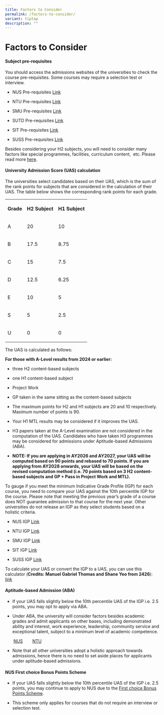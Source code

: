 ```yaml
---
title: Factors to Consider
permalink: /factors-to-consider/
variant: tiptap
description: ""
---
```

<h1>Factors to Consider</h1>
<h4>Subject pre-requisites</h4>
<p>You should access the admissions websites of the universities to check
the course pre-requisites. Some courses may require a selection test or
interview.</p>
<ul>
<li>
<p>NUS Pre-requisites <a href="https://www.nus.edu.sg/oam/admissions/before-you-apply/programme-prerequisites" class="wixui-rich-text__text" rel="noreferrer noopener" target="_blank"><u>Link</u></a>
</p>
</li>
<li>
<p>NTU Pre-requisites <a href="https://www3.ntu.edu.sg/corpcomms2/releases/16%20May%202005%20Univ%20Adm%20Fwk%20under%20new%20A-level%20curriculum%20(Annex%20C).pdf" class="wixui-rich-text__text" rel="noreferrer noopener" target="_blank"><u>Link</u></a>
</p>
</li>
<li>
<p>SMU Pre-requisites <a href="http://admissions.smu.edu.sg/admissions/singapore-cambridge-gce-a-level" class="wixui-rich-text__text" rel="noreferrer noopener" target="_blank"><u>Link</u></a>
</p>
</li>
<li>
<p>SUTD Pre-requisites <a href="https://www.sutd.edu.sg/Admissions/Undergraduate/Application/Admissions-Requirements/Singapore-Cambridge-GCE-A-Level" class="wixui-rich-text__text" rel="noreferrer noopener" target="_blank"><u>Link</u></a>
</p>
</li>
<li>
<p>SIT Pre-requisites <a href="https://www.singaporetech.edu.sg/admissions/undergraduate/requirements/a-levels" class="wixui-rich-text__text" rel="noreferrer noopener" target="_blank"><u>Link</u></a>
</p>
</li>
<li>
<p>SUSS Pre-requisites <a href="https://www.suss.edu.sg/programme-finder?page=1&amp;area=all&amp;schools=all&amp;t=programmes&amp;types=dft&amp;sort=date" class="wixui-rich-text__text" rel="noreferrer noopener" target="_blank"><u>Link</u></a>
</p>
</li>
</ul>
<p>Besides considering your H2 subjects, you will need to consider many factors
like special programmes, facilities, curriculum content,&nbsp; etc. Please
read more <a href="https://ecg.nanyangjc.moe.edu.sg/key-factors-to-consider/" class="wixui-rich-text__text" rel="noreferrer noopener" target="_blank"><u>here</u></a>.</p>
<h4>University Admission Score (UAS) calculation</h4>
<p>The universities select candidates based on their UAS, which is the sum
of the rank points for subjects that are considered in the calculation
of their UAS. The table below shows the corresponding rank points for each
grade.</p>
<table style="minWidth: 75px">
<colgroup>
<col>
<col>
<col>
</colgroup>
<tbody>
<tr>
<th rowspan="1" colspan="1">
<p>Grade</p>
</th>
<th rowspan="1" colspan="1">
<p>H2 Subject</p>
</th>
<th rowspan="1" colspan="1">
<p>H1 Subject</p>
</th>
</tr>
<tr>
<td rowspan="1" colspan="1">
<p>A</p>
</td>
<td rowspan="1" colspan="1">
<p>20</p>
</td>
<td rowspan="1" colspan="1">
<p>10</p>
</td>
</tr>
<tr>
<td rowspan="1" colspan="1">
<p>B</p>
</td>
<td rowspan="1" colspan="1">
<p>17.5</p>
</td>
<td rowspan="1" colspan="1">
<p>8.75</p>
</td>
</tr>
<tr>
<td rowspan="1" colspan="1">
<p>C</p>
</td>
<td rowspan="1" colspan="1">
<p>15</p>
</td>
<td rowspan="1" colspan="1">
<p>7.5</p>
</td>
</tr>
<tr>
<td rowspan="1" colspan="1">
<p>D</p>
</td>
<td rowspan="1" colspan="1">
<p>12.5</p>
</td>
<td rowspan="1" colspan="1">
<p>6.25</p>
</td>
</tr>
<tr>
<td rowspan="1" colspan="1">
<p>E</p>
</td>
<td rowspan="1" colspan="1">
<p>10</p>
</td>
<td rowspan="1" colspan="1">
<p>5</p>
</td>
</tr>
<tr>
<td rowspan="1" colspan="1">
<p>S</p>
</td>
<td rowspan="1" colspan="1">
<p>5</p>
</td>
<td rowspan="1" colspan="1">
<p>2.5</p>
</td>
</tr>
<tr>
<td rowspan="1" colspan="1">
<p>U</p>
</td>
<td rowspan="1" colspan="1">
<p>0</p>
</td>
<td rowspan="1" colspan="1">
<p>0</p>
</td>
</tr>
</tbody>
</table>
<p></p>
<p>The UAS is calculated as follows:</p>
<p><strong>For those with A-Level results from 2024 or earlier:</strong>
</p>
<ul>
<li>
<p>three H2 content-based subjects</p>
</li>
<li>
<p>one H1 content-based subject</p>
</li>
<li>
<p>Project Work</p>
</li>
<li>
<p>GP taken in the same sitting as the content-based subjects</p>
<p></p>
</li>
<li>
<p>The maximum points for H2 and H1 subjects are 20 and 10 respectively.
Maximum number of points is 90.</p>
</li>
<li>
<p>Your H1 MTL results may be considered if it improves the UAS.</p>
</li>
<li>
<p>H3 papers taken at the A-Level examination are not considered in the computation
of the UAS. Candidates who have taken H3 programmes may be considered for
admissions under Aptitude-based Admissions (ABA).</p>
</li>
<li>
<p><strong>NOTE: If you are applying in AY2026 and AY2027, your UAS will be computed based on 90 points and rebased to 70 points. If you are applying from AY2028 onwards, your UAS will be based on the revised computation method (i.e. 70 points based on 3 H2 content-based subjects and GP + Pass in Project Work and MTL).</strong>
</p>
</li>
</ul>
<p>To gauge if you meet the minimum Indicative Grade Profile (IGP) for each
course, you need to compare your UAS against the 10th percentile IGP for
the course. Please note that meeting the previous year’s grade of a course
does NOT guarantee admission to that course for the next year. Other universities
do not release an IGP as they select students based on a holistic criteria.</p>
<ul>
<li>
<p>NUS IGP <a href="http://www.nus.edu.sg/oam/undergraduate-programmes/indicative-grade-profile-(igp)" class="wixui-rich-text__text" rel="noreferrer noopener" target="_blank"><u>Link</u></a>&nbsp;</p>
</li>
<li>
<p>NTU IGP <a href="https://www.ntu.edu.sg/admissions/undergraduate/indicative-grade-profile" class="wixui-rich-text__text" rel="noreferrer noopener" target="_blank"><u>Link</u></a>&nbsp;</p>
</li>
<li>
<p>SMU IGP <a href="https://admissions.smu.edu.sg/admissions/indicative-grade-profiles-igp" class="wixui-rich-text__text" rel="noreferrer noopener" target="_blank"><u>Link</u></a>&nbsp;</p>
</li>
<li>
<p>SIT IGP <a href="https://www.singaporetech.edu.sg/sites/default/files/2021-01/SIT_Indicative_Grade_Profile_0.pdf" class="wixui-rich-text__text" rel="noreferrer noopener" target="_blank"><u>Link</u></a>
</p>
</li>
<li>
<p>SUSS IGP <a href="https://www.suss.edu.sg/full-time-undergraduate/admissions/indicative-grade-profile-igp" class="wixui-rich-text__text" rel="noreferrer noopener" target="_blank"><u>Link</u></a>
</p>
</li>
</ul>
<p>To calculate your UAS or convert the IGP to a UAS, you can use this calculator
(<strong>Credits: Manuel Gabriel Thomas and Shane Yeo from 2426</strong>):
<a href="https://for.edu.sg/uascalc" class="wixui-rich-text__text" rel="noreferrer noopener" target="_blank"><u>link</u>
</a>
</p>
<h4>Aptitude-based Admission (ABA)</h4>
<ul>
<li>
<p>If your UAS falls slightly below the 10th percentile UAS of the IGP i.e.
2.5 points, you may opt to apply via ABA.​</p>
</li>
<li>
<p>​​Under ABA, the university will consider factors besides academic grades
and admit applicants on other bases, including demonstrated ability and
interest, work experience, leadership, community service and exceptional
talent, subject to a minimum level of academic competence.</p>
</li>
</ul>
<p>&nbsp; &nbsp; &nbsp; &nbsp;<a href="http://www.nus.edu.sg/oam/undergraduate-programmes/aptitude-based-admission" class="wixui-rich-text__text" rel="noreferrer noopener" target="_blank"><u>NUS</u></a>&nbsp;
&nbsp; &nbsp; &nbsp; <a href="https://www3.ntu.edu.sg/oad2/website_files/DA.pdf" class="wixui-rich-text__text" rel="noreferrer noopener" target="_blank"><u>NTU</u></a>
</p>
<ul>
<li>
<p>Note that all other universities adopt a holistic approach towards admissions,
hence there is no need to set aside places for applicants under aptitude-based
admissions.</p>
</li>
</ul>
<h4>NUS First choice Bonus Points Scheme</h4>
<ul>
<li>
<p>If your UAS falls slightly below the 10th percentile UAS of the IGP i.e.
2.5 points, you may continue to apply to NUS due to the&nbsp;<a href="http://www.nus.edu.sg/oam/undergraduate-programmes/1st-Choice" class="wixui-rich-text__text" rel="noreferrer noopener" target="_blank"><u>First choice Bonus Points Scheme</u></a>.</p>
</li>
<li>
<p>This scheme only applies for courses that do not require an interview
or selection test.</p>
</li>
</ul>
<p></p>